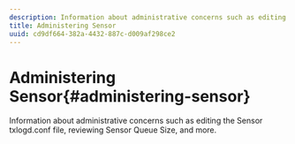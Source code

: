 ```yaml
---
description: Information about administrative concerns such as editing the Sensor txlogd.conf file, reviewing Sensor Queue Size, and more.
title: Administering Sensor
uuid: cd9df664-382a-4432-887c-d009af298ce2
---
```


# Administering Sensor{#administering-sensor}

Information about administrative concerns such as editing the Sensor txlogd.conf file, reviewing Sensor Queue Size, and more.


